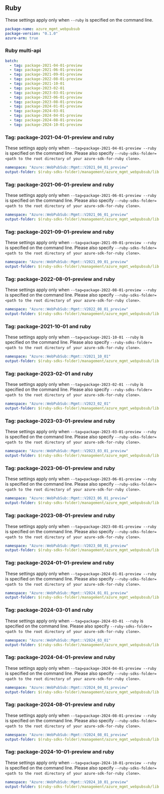 ## Ruby

These settings apply only when `--ruby` is specified on the command line.

``` yaml
package-name: azure_mgmt_webpubsub
package-version: "0.1.0"
azure-arm: true
```

### Ruby multi-api

``` yaml $(ruby) && $(multiapi)
batch:
  - tag: package-2021-04-01-preview
  - tag: package-2021-06-01-preview
  - tag: package-2021-09-01-preview
  - tag: package-2022-08-01-preview
  - tag: package-2021-10-01
  - tag: package-2023-02-01
  - tag: package-2023-03-01-preview
  - tag: package-2023-06-01-preview
  - tag: package-2023-08-01-preview
  - tag: package-2024-01-01-preview
  - tag: package-2024-03-01
  - tag: package-2024-04-01-preview
  - tag: package-2024-08-01-preview
  - tag: package-2024-10-01-preview
```

### Tag: package-2021-04-01-preview and ruby

These settings apply only when `--tag=package-2021-04-01-preview --ruby` is specified on the command line.
Please also specify `--ruby-sdks-folder=<path to the root directory of your azure-sdk-for-ruby clone>`.

``` yaml $(tag) == 'package-2021-04-01-preview' && $(ruby)
namespace: "Azure::WebPubSub::Mgmt::V2021_04_01_preview"
output-folder: $(ruby-sdks-folder)/management/azure_mgmt_webpubsub/lib
```

### Tag: package-2021-06-01-preview and ruby

These settings apply only when `--tag=package-2021-06-01-preview --ruby` is specified on the command line.
Please also specify `--ruby-sdks-folder=<path to the root directory of your azure-sdk-for-ruby clone>`.

``` yaml $(tag) == 'package-2021-06-01-preview' && $(ruby)
namespace: "Azure::WebPubSub::Mgmt::V2021_06_01_preview"
output-folder: $(ruby-sdks-folder)/management/azure_mgmt_webpubsub/lib
```

### Tag: package-2021-09-01-preview and ruby

These settings apply only when `--tag=package-2021-09-01-preview --ruby` is specified on the command line.
Please also specify `--ruby-sdks-folder=<path to the root directory of your azure-sdk-for-ruby clone>`.

``` yaml $(tag) == 'package-2021-09-01-preview' && $(ruby)
namespace: "Azure::WebPubSub::Mgmt::V2021_09_01_preview"
output-folder: $(ruby-sdks-folder)/management/azure_mgmt_webpubsub/lib
```

### Tag: package-2022-08-01-preview and ruby

These settings apply only when `--tag=package-2022-08-01-preview --ruby` is specified on the command line.
Please also specify `--ruby-sdks-folder=<path to the root directory of your azure-sdk-for-ruby clone>`.

``` yaml $(tag) == 'package-2022-08-01-preview' && $(ruby)
namespace: "Azure::WebPubSub::Mgmt::V2022_08_01_preview"
output-folder: $(ruby-sdks-folder)/management/azure_mgmt_webpubsub/lib
```

### Tag: package-2021-10-01 and ruby

These settings apply only when `--tag=package-2021-10-01 --ruby` is specified on the command line.
Please also specify `--ruby-sdks-folder=<path to the root directory of your azure-sdk-for-ruby clone>`.

``` yaml $(tag) == 'package-2021-10-01' && $(ruby)
namespace: "Azure::WebPubSub::Mgmt::V2021_10_01"
output-folder: $(ruby-sdks-folder)/management/azure_mgmt_webpubsub/lib
```

### Tag: package-2023-02-01 and ruby

These settings apply only when `--tag=package-2023-02-01 --ruby` is specified on the command line.
Please also specify `--ruby-sdks-folder=<path to the root directory of your azure-sdk-for-ruby clone>`.

``` yaml $(tag) == 'package-2023-02-01' && $(ruby)
namespace: "Azure::WebPubSub::Mgmt::V2023_02_01"
output-folder: $(ruby-sdks-folder)/management/azure_mgmt_webpubsub/lib
```

### Tag: package-2023-03-01-preview and ruby

These settings apply only when `--tag=package-2023-03-01-preview --ruby` is specified on the command line.
Please also specify `--ruby-sdks-folder=<path to the root directory of your azure-sdk-for-ruby clone>`.

``` yaml $(tag) == 'package-2023-03-01-preview' && $(ruby)
namespace: "Azure::WebPubSub::Mgmt::V2023_03_01_preview"
output-folder: $(ruby-sdks-folder)/management/azure_mgmt_webpubsub/lib
```

### Tag: package-2023-06-01-preview and ruby

These settings apply only when `--tag=package-2023-06-01-preview --ruby` is specified on the command line.
Please also specify `--ruby-sdks-folder=<path to the root directory of your azure-sdk-for-ruby clone>`.

``` yaml $(tag) == 'package-2023-06-01-preview' && $(ruby)
namespace: "Azure::WebPubSub::Mgmt::V2023_06_01_preview"
output-folder: $(ruby-sdks-folder)/management/azure_mgmt_webpubsub/lib
```

### Tag: package-2023-08-01-preview and ruby

These settings apply only when `--tag=package-2023-08-01-preview --ruby` is specified on the command line.
Please also specify `--ruby-sdks-folder=<path to the root directory of your azure-sdk-for-ruby clone>`.

``` yaml $(tag) == 'package-2023-08-01-preview' && $(ruby)
namespace: "Azure::WebPubSub::Mgmt::V2023_08_01_preview"
output-folder: $(ruby-sdks-folder)/management/azure_mgmt_webpubsub/lib
```

### Tag: package-2024-01-01-preview and ruby

These settings apply only when `--tag=package-2024-01-01-preview --ruby` is specified on the command line.
Please also specify `--ruby-sdks-folder=<path to the root directory of your azure-sdk-for-ruby clone>`.

``` yaml $(tag) == 'package-2024-01-01-preview' && $(ruby)
namespace: "Azure::WebPubSub::Mgmt::V2024_01_01_preview"
output-folder: $(ruby-sdks-folder)/management/azure_mgmt_webpubsub/lib
```

### Tag: package-2024-03-01 and ruby

These settings apply only when `--tag=package-2024-03-01 --ruby` is specified on the command line.
Please also specify `--ruby-sdks-folder=<path to the root directory of your azure-sdk-for-ruby clone>`.

``` yaml $(tag) == 'package-2024-03-01' && $(ruby)
namespace: "Azure::WebPubSub::Mgmt::V2024_03_01"
output-folder: $(ruby-sdks-folder)/management/azure_mgmt_webpubsub/lib
```

### Tag: package-2024-04-01-preview and ruby

These settings apply only when `--tag=package-2024-04-01-preview --ruby` is specified on the command line.
Please also specify `--ruby-sdks-folder=<path to the root directory of your azure-sdk-for-ruby clone>`.

``` yaml $(tag) == 'package-2024-04-01-preview' && $(ruby)
namespace: "Azure::WebPubSub::Mgmt::V2024_04_01_preview"
output-folder: $(ruby-sdks-folder)/management/azure_mgmt_webpubsub/lib
```

### Tag: package-2024-08-01-preview and ruby

These settings apply only when `--tag=package-2024-08-01-preview --ruby` is specified on the command line.
Please also specify `--ruby-sdks-folder=<path to the root directory of your azure-sdk-for-ruby clone>`.

``` yaml $(tag) == 'package-2024-08-01-preview' && $(ruby)
namespace: "Azure::WebPubSub::Mgmt::V2024_08_01_preview"
output-folder: $(ruby-sdks-folder)/management/azure_mgmt_webpubsub/lib
```

### Tag: package-2024-10-01-preview and ruby

These settings apply only when `--tag=package-2024-10-01-preview --ruby` is specified on the command line.
Please also specify `--ruby-sdks-folder=<path to the root directory of your azure-sdk-for-ruby clone>`.

``` yaml $(tag) == 'package-2024-10-01-preview' && $(ruby)
namespace: "Azure::WebPubSub::Mgmt::V2024_10_01_preview"
output-folder: $(ruby-sdks-folder)/management/azure_mgmt_webpubsub/lib
```